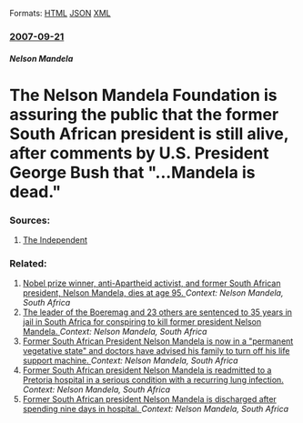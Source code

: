 
Formats: [HTML](/news/2007/09/21/the-nelson-mandela-foundation-is-assuring-the-public-that-the-former-south-african-president-is-still-alive-after-comments-by-u-s-preside.html)  [JSON](/news/2007/09/21/the-nelson-mandela-foundation-is-assuring-the-public-that-the-former-south-african-president-is-still-alive-after-comments-by-u-s-preside.json)  [XML](/news/2007/09/21/the-nelson-mandela-foundation-is-assuring-the-public-that-the-former-south-african-president-is-still-alive-after-comments-by-u-s-preside.xml)  

### [2007-09-21](/news/2007/09/21/index.md)

##### Nelson Mandela
#  The Nelson Mandela Foundation is assuring the public that the former South African president is still alive, after comments by U.S. President George Bush that "...Mandela is dead." 




### Sources:

1. [The Independent](http://www.int.iol.co.za/index.php?set_id=1&click_id=125&art_id=nw20070921123146650C466532)

### Related:

1. [Nobel prize winner, anti-Apartheid activist, and former South African president, Nelson Mandela, dies at age 95. ](/news/2013/12/5/nobel-prize-winner-anti-apartheid-activist-and-former-south-african-president-nelson-mandela-dies-at-age-95.md) _Context: Nelson Mandela, South Africa_
2. [The leader of the Boeremag and 23 others are sentenced to 35 years in jail in South Africa for conspiring to kill former president Nelson Mandela. ](/news/2013/10/29/the-leader-of-the-boeremag-and-23-others-are-sentenced-to-35-years-in-jail-in-south-africa-for-conspiring-to-kill-former-president-nelson-ma.md) _Context: Nelson Mandela, South Africa_
3. [Former South African President Nelson Mandela is now in a "permanent vegetative state" and doctors have advised his family to turn off his life support machine. ](/news/2013/07/4/former-south-african-president-nelson-mandela-is-now-in-a-permanent-vegetative-state-and-doctors-have-advised-his-family-to-turn-off-his-l.md) _Context: Nelson Mandela, South Africa_
4. [Former South African president Nelson Mandela is readmitted to a Pretoria hospital in a serious condition with a recurring lung infection. ](/news/2013/06/8/former-south-african-president-nelson-mandela-is-readmitted-to-a-pretoria-hospital-in-a-serious-condition-with-a-recurring-lung-infection.md) _Context: Nelson Mandela, South Africa_
5. [Former South African president Nelson Mandela is discharged after spending nine days in hospital. ](/news/2013/04/6/former-south-african-president-nelson-mandela-is-discharged-after-spending-nine-days-in-hospital.md) _Context: Nelson Mandela, South Africa_
